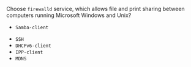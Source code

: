  Choose `firewalld` service, which allows file and print sharing between computers running Microsoft Windows and Unix?
+ `Samba-client`
* `SSH`
* `DHCPv6-client`
* `IPP-client`
* `MDNS`

